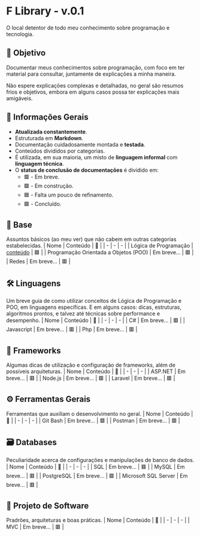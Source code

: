 # F Library - v.0.1

O local detentor de todo meu conhecimento sobre programação e tecnologia.

## 🎯 Objetivo
Documentar meus conhecimentos sobre programação, com foco em ter material para consultar, juntamente de explicações a minha maneira.

Não espere explicações complexas e detalhadas, no geral são resumos frios e objetivos, embora em alguns casos possa ter explicações mais amigáveis.
<!-- Ajudar quem quer que seja, a aprender temas complexos de uma forma mais resumida e simplificada, mantendo uma comunicação mais despojada e fácil de entender. -->

## 📑 Informações Gerais
- **Atualizada constantemente**.
- Estruturada em **Markdown**.
- Documentação cuidadosamente montada e **testada**.
- Conteúdos divididos por categorias.
- É utilizada, em sua maioria, um misto de **linguagem informal** com **linguagem técnica**.
- O **status de conclusão de documentações** é dividido em:
  - 🟥 - Em breve.
  - 🟪 - Em construção.
  - 🟦 - Falta um pouco de refinamento.
  - 🟩 - Concluído.

## 🔩 Base
Assuntos básicos (ao meu ver) que não cabem em outras categorias estabelecidas.
| Nome | Conteúdo | 🔳 |
| - | - | - |
| Lógica de Programação | [conteúdo](base/logica-prog/logica-prog.md) | 🟪 |
| Programação Orientada a Objetos (POO) | Em breve... | 🟥 |
| Redes | Em breve... | 🟥 |

## 🛠️ Linguagens
Um breve guia de como utilizar conceitos de Lógica de Programação e POO, em linguagens específicas.
E em alguns casos: dicas, estruturas, algoritmos prontos, e talvez até técnicas sobre performance e desempenho.
| Nome | Conteúdo | 🔳 |
| - | - | - |
| C# | Em breve... | 🟥 |
| Javascript | Em breve... | 🟥 |
| Php | Em breve... | 🟥 |

## 🧰 Frameworks
Algumas dicas de utilização e configuração de frameworks, além de possíveis arquiteturas.
| Nome | Conteúdo | 🔳 |
| - | - | - |
| ASP\.NET | Em breve... | 🟥 |
| Node\.js | Em breve... | 🟥 |
| Laravel | Em breve... | 🟥 |

## ⚙️ Ferramentas Gerais
Ferramentas que auxiliam o desenvolvimento no geral.
| Nome | Conteúdo | 🔳 |
| - | - | - |
| Git Bash | Em breve... | 🟥 |
| Postman | Em breve... | 🟥 |

## 🗃️ Databases
Peculiaridade acerca de configurações e manipulações de banco de dados.
| Nome | Conteúdo | 🔳 |
| - | - | - |
| SQL | Em breve... | 🟥 |
| MySQL | Em breve... | 🟥 |
| PostgreSQL | Em breve... | 🟥 |
| Microsoft SQL Server | Em breve... | 🟥 |

## 📝 Projeto de Software
Pradrões, arquiteturas e boas práticas.
| Nome | Conteúdo | 🔳 |
| - | - | - |
| MVC | Em breve... | 🟥 |
